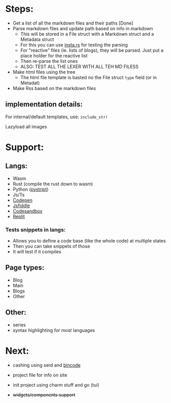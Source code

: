 # Steps:

- Get a list of all the markdown files and their paths [Done]
- Parse markdown files and update path based on info in markdown
    - This will be stored in a File struct with a Markdown struct and a Metadata struct
    - For this you can use [insta.rs](https://insta.rs/) for testing the parsing
    - For "reactive" files (ie. lists of blogs), they will be parsed. Just put a place holder for the reactive list
    - Then re-parse the list ones
    - ALSO: TEST ALL THE LEXER WITH ALL TEH MD FILESS
- Make html files using the tree
    - The html file template is basted no the File struct `type` field (or in Metadat)
- Make Rss based on the markdown files

## implementation details:
For internal/default templates, use:
`include_str!`

Lazyload all images

# Support:
## Langs:
- Wasm
- Rust (compile the rust down to wasm)
- Python ([pystript](https://pyscript.net/))
- Js/Ts
- [Codepen](https://codepen.io/)
- [Jsfiddle](https://jsfiddle.net/)
- [Codesandbox](https://codesandbox.io/)
- [Replit](https://replit.com/)
### Tests snippets in langs:
- Allows you to define a code base (like the whole code) at multiple states
- Then you can take snippets of those
- It will test if it compiles
## Page types:
- Blog
- Main
- Blogs
- Other
## Other:
- series
- syntax highlighting for *most* languages

# Next:
- cashing using serd and [bincode](https://crates.io/crates/bincode)
- project file for info on site
- init project using charm stuff and go (tui)

- ~~widgets/components support~~
